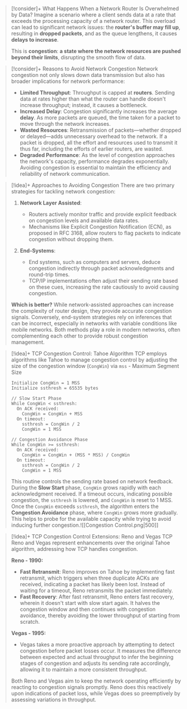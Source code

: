 > [!consider]+ What Happens When a Network Router Is Overwhelmed by Data?
> Imagine a scenario where a client sends data at a rate that exceeds the processing capacity of a network router. This overload can lead to significant network issues: the **router's buffer may fill up**, resulting in **dropped packets**, and as the queue lengthens, it causes **delays to increase**. 
> 
> This is **congestion**: **a state where the network resources are pushed beyond their limits**, disrupting the smooth flow of data.

> [!consider]+ Reasons to Avoid Network Congestion
> Network congestion not only slows down data transmission but also has broader implications for network performance:
> - **Limited Throughput**: Throughput is capped at **routers**. Sending data at rates higher than what the router can handle doesn't increase throughput; instead, it causes a bottleneck.
> - **Increased Delay**: Congestion significantly increases the average **delay**. As more packets are queued, the time taken for a packet to move through the network increases.
> - **Wasted Resources**: Retransmission of packets—whether dropped or delayed—adds unnecessary overhead to the network. If a packet is dropped, all the effort and resources used to transmit it thus far, including the efforts of earlier routers, are wasted.
> - **Degraded Performance**: As the level of congestion approaches the network's capacity, performance degrades exponentially. Avoiding congestion is essential to maintain the efficiency and reliability of network communication.

> [!idea]+ Approaches to Avoiding Congestion
> There are two primary strategies for tackling network congestion:
> 
> 1. **Network Layer Assisted**:
>    - Routers actively monitor traffic and provide explicit feedback on congestion levels and available data rates.
>    - Mechanisms like Explicit Congestion Notification (ECN), as proposed in RFC 3168, allow routers to flag packets to indicate congestion without dropping them.
> 
> 2. **End-Systems**:
>    - End systems, such as computers and servers, deduce congestion indirectly through packet acknowledgments and round-trip times.
>    - TCP/IP implementations often adjust their sending rate based on these cues, increasing the rate cautiously to avoid causing congestion.
> 
> **Which is better?** While network-assisted approaches can increase the complexity of router design, they provide accurate congestion signals. Conversely, end-system strategies rely on inferences that can be incorrect, especially in networks with variable conditions like mobile networks. Both methods play a role in modern networks, often complementing each other to provide robust congestion management.


> [!idea]+ TCP Congestion Control: Tahoe Algorithm
> TCP employs algorithms like Tahoe to manage congestion control by adjusting the size of the congestion window (`CongWin`) via `mss` - Maximum Segment Size 
> 
> ```
> Initialize CongWin = 1 MSS
> Initialize ssthresh = 65535 bytes
> 
> // Slow Start Phase
> While CongWin < ssthresh:
>   On ACK received:
>     CongWin = CongWin + MSS
>   On timeout:
>     ssthresh = CongWin / 2
>     CongWin = 1 MSS
> 
> // Congestion Avoidance Phase
> While CongWin >= ssthresh:
>   On ACK received:
>     CongWin = CongWin + (MSS * MSS) / CongWin
>   On timeout:
>     ssthresh = CongWin / 2
>     CongWin = 1 MSS
> ```
> 
> This routine controls the sending rate based on network feedback. During the **Slow Start** phase, `CongWin` grows rapidly with each acknowledgment received. If a timeout occurs, indicating possible congestion, the `ssthresh` is lowered, and `CongWin` is reset to 1 MSS. Once the `CongWin` exceeds `ssthresh`, the algorithm enters the **Congestion Avoidance** phase, where `CongWin` grows more gradually. This helps to probe for the available capacity while trying to avoid inducing further congestion.![[Congestion Control.png|500]]

> [!idea]+ TCP Congestion Control Extensions: Reno and Vegas
> TCP Reno and Vegas represent enhancements over the original Tahoe algorithm, addressing how TCP handles congestion.
> 
> **Reno - 1990:**
> - **Fast Retransmit**: Reno improves on Tahoe by implementing fast retransmit, which triggers when three duplicate ACKs are received, indicating a packet has likely been lost. Instead of waiting for a timeout, Reno retransmits the packet immediately.
> - **Fast Recovery**: After fast retransmit, Reno enters fast recovery, wherein it doesn't start with slow start again. It halves the congestion window and then continues with congestion avoidance, thereby avoiding the lower throughput of starting from scratch.
> 
> **Vegas - 1995:**
> - Vegas takes a more proactive approach by attempting to detect congestion before packet losses occur. It measures the difference between expected and actual throughput to infer the beginning stages of congestion and adjusts its sending rate accordingly, allowing it to maintain a more consistent throughput. 
> 
> Both Reno and Vegas aim to keep the network operating efficiently by reacting to congestion signals promptly. Reno does this reactively upon indications of packet loss, while Vegas does so preemptively by assessing variations in throughput.


